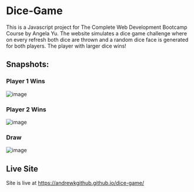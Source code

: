 # Dice-Game 

This is a Javascript project for The Complete Web Development Bootcamp Course by Angela Yu. The website simulates a dice game challenge where on every refresh both dice are thrown and a random dice face is generated for both players. The player with larger dice wins!


## Snapshots:

### Player 1 Wins
![image](https://github.com/user-attachments/assets/04c51bd1-41c5-4f1e-96ac-81ff1bdfb39f)


### Player 2 Wins
![image](https://github.com/user-attachments/assets/4ce7c188-d7cc-4274-bee5-fac9d3c04f48)


### Draw 
![image](https://github.com/user-attachments/assets/21c6ff61-3f71-47b9-bf7b-3edae87106af)


## Live Site
Site is live at https://andrewkgithub.github.io/dice-game/
